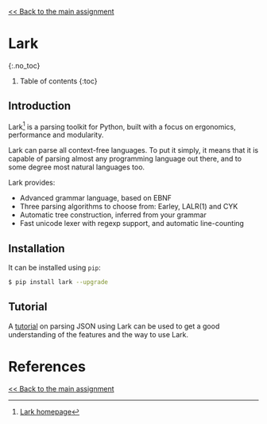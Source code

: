 [<< Back to the main assignment](nifty2022.md)

# Lark
{:.no_toc}

1. Table of contents
{:toc}

## Introduction

Lark[^1] is a parsing toolkit for Python, built with a focus on ergonomics, performance and modularity.

Lark can parse all context-free languages. To put it simply, it means that it is capable of parsing almost any programming language out there, and to some degree most natural languages too.

Lark provides:

- Advanced grammar language, based on EBNF
- Three parsing algorithms to choose from: Earley, LALR(1) and CYK
- Automatic tree construction, inferred from your grammar
- Fast unicode lexer with regexp support, and automatic line-counting

## Installation

It can be installed using `pip`:

```bash
$ pip install lark --upgrade
```

## Tutorial

A [tutorial](https://lark-parser.readthedocs.io/en/latest/json_tutorial.html) on parsing JSON using Lark can be used to get a good understanding of the features and the way to use Lark.

# References

[^1]: [Lark homepage](https://lark-parser.readthedocs.io)

[<< Back to the main assignment](nifty2022.md)